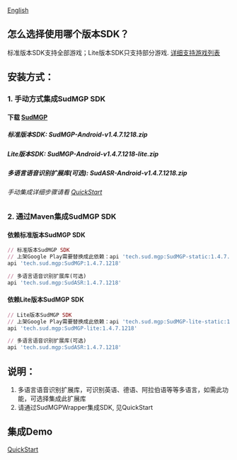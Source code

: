 [English](README_en.md)
## 怎么选择使用哪个版本SDK？
标准版本SDK支持全部游戏；Lite版本SDK只支持部分游戏. [详细支持游戏列表](https://docs.sud.tech/zh-CN/app/Client/StartUp.html)

## 安装方式：
### 1. 手动方式集成SudMGP SDK
#### 下载 [SudMGP](https://github.com/SudTechnology/sud-mgp-android/releases)
##### 标准版本SDK: SudMGP-Android-v1.4.7.1218.zip
##### Lite版本SDK: SudMGP-Android-v1.4.7.1218-lite.zip
##### 多语言语音识别扩展库(可选): SudASR-Android-v1.4.7.1218.zip
###### 手动集成详细步骤请看 [QuickStart](https://github.com/SudTechnology/hello-sud-plus-android/blob/master/project/QuickStart/README.md)
### 2. 通过Maven集成SudMGP SDK
#### 依赖标准版本SudMGP SDK
```ruby
// 标准版本SudMGP SDK
// 上架Google Play需要替换成此依赖：api 'tech.sud.mgp:SudMGP-static:1.4.7.1218'
api 'tech.sud.mgp:SudMGP:1.4.7.1218'

// 多语言语音识别扩展库(可选)
api 'tech.sud.mgp:SudASR:1.4.7.1218'

```
#### 依赖Lite版本SudMGP SDK
```ruby
// Lite版本SudMGP SDK
// 上架Google Play需要替换成此依赖：api 'tech.sud.mgp:SudMGP-lite-static:1.4.7.1218'
api 'tech.sud.mgp:SudMGP-lite:1.4.7.1218'

// 多语言语音识别扩展库(可选)
api 'tech.sud.mgp:SudASR:1.4.7.1218'
```

## 说明：
1. 多语言语音识别扩展库，可识别英语、德语、阿拉伯语等等多语言，如需此功能，可选择集成此扩展库
2. 请通过SudMGPWrapper集成SDK, 见QuickStart

## 集成Demo
[QuickStart](https://github.com/SudTechnology/hello-sud-plus-android/blob/master/project/QuickStart/README.md)
